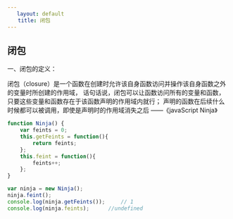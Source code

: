 ```yaml
---
   layout: default
　　title: 闭包
---
```

## 闭包
一、闭包的定义：

闭包（closure）是一个函数在创建时允许该自身函数访问并操作该自身函数之外的变量时所创建的作用域， 话句话说，闭包可以让函数访问所有的变量和函数，只要这些变量和函数存在于该函数声明的作用域内就行；
声明的函数在后续什么时候都可以被调用，即使是声明时的作用域消失之后 ——《javaScript Ninja》

```javascript
function Ninja() {
    var feints = 0;
    this.getFeints = function(){
        return feints;
    }; 
    this.feint = function(){
        feints++;
    };
}

var ninja = new Ninja();
ninja.feint();
console.log(ninja.getFeints());     // 1
console.log(ninja.feints);      //undefined
```
